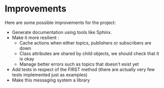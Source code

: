# Improvements 

Here are some possible improvements for the project:
- Generate documentation using tools like Sphinx.
- Make it more resilient : 
    - Cache actions when either topics, publishers or subscribers are down
    - Class attributes are shared by child objects, we should check that it is okay
    - Manage better errors such as topics that doesn't exist yet
- Add tests in respect of the FIRST method (there are actually very few tests implemented just as examples)
- Make this messaging system a library 
  
